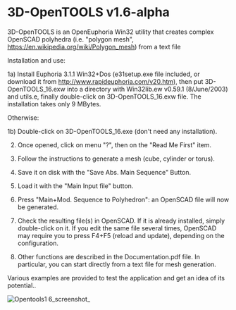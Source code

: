 # 3D-OpenTOOLS v1.6-alpha
3D-OpenTOOLS is an OpenEuphoria Win32 utility that creates complex OpenSCAD polyhedra (i.e. "polygon mesh", https://en.wikipedia.org/wiki/Polygon_mesh) from a text file

Installation and use:

1a) Install Euphoria 3.1.1 Win32+Dos (e31setup.exe file included, or download it from http://www.rapideuphoria.com/v20.htm), then put 3D-OpenTOOLS_16.exw into a directory with Win32lib.ew v0.59.1 (8/June/2003) and utils.e, finally double-click on 3D-OpenTOOLS_16.exw file. The installation takes only 9 MBytes.

Otherwise:

1b) Double-click on 3D-OpenTOOLS_16.exe (don't need any installation).

2) Once opened, click on menu "?", then on the "Read Me First" item.

3) Follow the instructions to generate a mesh (cube, cylinder or torus).

4) Save it on disk with the "Save Abs. Main Sequence" Button.

5) Load it with the "Main Input file" button.

6) Press "Main+Mod. Sequence to Polyhedron": an OpenSCAD file will now be generated.

5) Check the resulting file(s) in OpenSCAD. If it is already installed, simply double-click on it. If you edit the same file several times, OpenSCAD may require you to press F4+F5 (reload and update), depending on the configuration.

6) Other functions are described in the Documentation.pdf file. In particular, you can start directly from a text file for mesh generation.

Various examples are provided to test the application and get an idea of its potential..

![Opentools1 6_screenshot_](https://github.com/McGyverItaly/3D-OpenTOOLS/assets/71947114/a3cb080a-4da8-466e-a692-60bf34d4086d)
